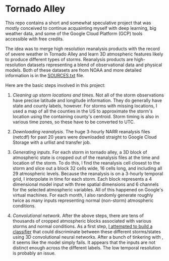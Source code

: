 # Tornado Alley

This repo contains a short and somewhat speculative project that was mostly conceived to continue acquainting myself with deep learning, big weather data, and some of the Google Cloud Platform (GCP) tools accessible with free credits.

The idea was to merge high resolution reanalysis products with the record of severe weather in Tornado Alley and learn 3D atmospheric features likely to produce different types of storms. Reanalysis products are high-resolution datasets representing a blend of observational data and physical models. Both of these datasets are from NOAA and more detailed information is in the [SOURCES.txt](SOURCES.txt) file.

Here are the basic steps involved in this project:

1. *Cleaning up storm locations and times*. Not all of the storm observations have precise latitude and longitude information. They do generally have state and county labels, however. For storms with missing locations, I used a map of all the counties in the US to approximate the storm's location using the containing county's centroid. Storm timing is also in various time zones, so these have to be converted to UTC.

2. *Downloading reanalysis*. The huge 3-hourly NARR reanalysis files (netcdf) for past 20 years were downloaded straight to Google Cloud Storage with a urllist and transfer job.

3. *Generating inputs*. For each storm in tornado alley, a 3D block of atmospheric state is cropped out of the reanalysis files at the time and location of the storm. To do this, I find the reanalysis cell closest to the storm and slice out a block 32 cells wide, 16 cells long, and including all 29 atmospheric levels. Because the reanalysis is on a 3-hourly temporal grid, I interpolate in time for each storm. Each block represents a 4 dimensional model input with three spatial dimensions and 6 channels for the selected atmospheric variables. All of this happened on Google's virtual machines. For each month, I also randomly generate roughly twice as many inputs representing normal (non-storm) atmospheric conditions.

4. *Convolutional network*. After the above steps, there are tens of thousands of cropped atmospheric blocks associated with various storms and normal conditions. As a first step, [I attempted to build a classifier](tornado_alley.ipynb) that could discriminate between these different storms/states using 3D convolutional neural networks. After a bunch of tinkering with , it seems like the model simply fails. It appears that the inputs are not distinct enough across the different labels. The low temporal resolution is probably an issue.
